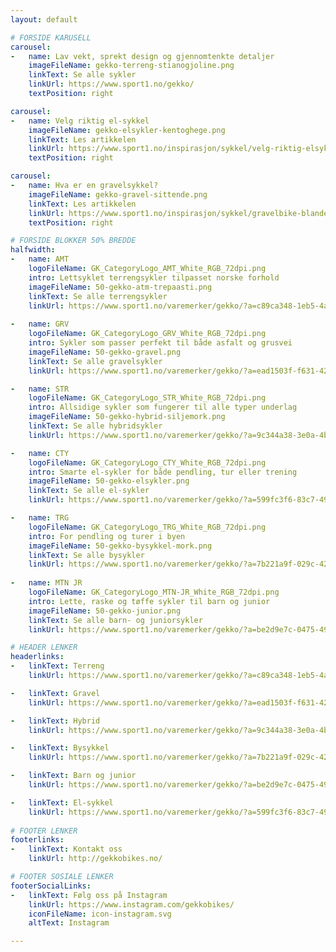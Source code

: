 ```yaml
---
layout: default

# FORSIDE KARUSELL
carousel:
-   name: Lav vekt, sprekt design og gjennomtenkte detaljer
    imageFileName: gekko-terreng-stianogjoline.png
    linkText: Se alle sykler
    linkUrl: https://www.sport1.no/gekko/
    textPosition: right

carousel:
-   name: Velg riktig el-sykkel
    imageFileName: gekko-elsykler-kentoghege.png
    linkText: Les artikkelen
    linkUrl: https://www.sport1.no/inspirasjon/sykkel/velg-riktig-elsykkel
    textPosition: right

carousel:
-   name: Hva er en gravelsykkel? 
    imageFileName: gekko-gravel-sittende.png
    linkText: Les artikkelen
    linkUrl: https://www.sport1.no/inspirasjon/sykkel/gravelbike-blandeveissykkel
    textPosition: right

# FORSIDE BLOKKER 50% BREDDE 
halfwidth:
-   name: AMT
    logoFileName: GK_CategoryLogo_AMT_White_RGB_72dpi.png
    intro: Lettsyklet terrengsykler tilpasset norske forhold
    imageFileName: 50-gekko-atm-trepaasti.png
    linkText: Se alle terrengsykler
    linkUrl: https://www.sport1.no/varemerker/gekko/?a=c89ca348-1eb5-4a46-a253-731fe22b8465
    
-   name: GRV
    logoFileName: GK_CategoryLogo_GRV_White_RGB_72dpi.png
    intro: Sykler som passer perfekt til både asfalt og grusvei
    imageFileName: 50-gekko-gravel.png
    linkText: Se alle gravelsykler
    linkUrl: https://www.sport1.no/varemerker/gekko/?a=ead1503f-f631-42d1-b85e-ef40f76284c4

-   name: STR
    logoFileName: GK_CategoryLogo_STR_White_RGB_72dpi.png
    intro: Allsidige sykler som fungerer til alle typer underlag
    imageFileName: 50-gekko-hybrid-siljemork.png
    linkText: Se alle hybridsykler
    linkUrl: https://www.sport1.no/varemerker/gekko/?a=9c344a38-3e0a-4b2b-88de-a5b4b04447ed

-   name: CTY
    logoFileName: GK_CategoryLogo_CTY_White_RGB_72dpi.png
    intro: Smarte el-sykler for både pendling, tur eller trening
    imageFileName: 50-gekko-elsykler.png
    linkText: Se alle el-sykler
    linkUrl: https://www.sport1.no/varemerker/gekko/?a=599fc3f6-83c7-49d3-a6ce-afe66720b86f

-   name: TRG
    logoFileName: GK_CategoryLogo_TRG_White_RGB_72dpi.png
    intro: For pendling og turer i byen
    imageFileName: 50-gekko-bysykkel-mork.png
    linkText: Se alle bysykler
    linkUrl: https://www.sport1.no/varemerker/gekko/?a=7b221a9f-029c-4293-a7d4-de5e54260026
    
-   name: MTN JR
    logoFileName: GK_CategoryLogo_MTN-JR_White_RGB_72dpi.png
    intro: Lette, raske og tøffe sykler til barn og junior
    imageFileName: 50-gekko-junior.png
    linkText: Se alle barn- og juniorsykler
    linkUrl: https://www.sport1.no/varemerker/gekko/?a=be2d9e7c-0475-49d0-ae74-81483889f816

# HEADER LENKER
headerlinks:
-   linkText: Terreng
    linkUrl: https://www.sport1.no/varemerker/gekko/?a=c89ca348-1eb5-4a46-a253-731fe22b8465

-   linkText: Gravel
    linkUrl: https://www.sport1.no/varemerker/gekko/?a=ead1503f-f631-42d1-b85e-ef40f76284c4

-   linkText: Hybrid
    linkUrl: https://www.sport1.no/varemerker/gekko/?a=9c344a38-3e0a-4b2b-88de-a5b4b04447ed

-   linkText: Bysykkel
    linkUrl: https://www.sport1.no/varemerker/gekko/?a=7b221a9f-029c-4293-a7d4-de5e54260026

-   linkText: Barn og junior
    linkUrl: https://www.sport1.no/varemerker/gekko/?a=be2d9e7c-0475-49d0-ae74-81483889f816

-   linkText: El-sykkel
    linkUrl: https://www.sport1.no/varemerker/gekko/?a=599fc3f6-83c7-49d3-a6ce-afe66720b86f
    
# FOOTER LENKER
footerlinks:
-   linkText: Kontakt oss
    linkUrl: http://gekkobikes.no/

# FOOTER SOSIALE LENKER
footerSocialLinks:
-   linkText: Følg oss på Instagram
    linkUrl: https://www.instagram.com/gekkobikes/
    iconFileName: icon-instagram.svg
    altText: Instagram

---
```

